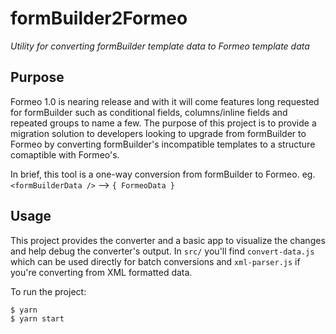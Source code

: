 # formBuilder2Formeo
*Utility for converting formBuilder template data to Formeo template data*

## Purpose
Formeo 1.0 is nearing release and with it will come features long requested for formBuilder such as conditional fields, columns/inline fields and repeated groups to name a few. The purpose of this project is to provide a migration solution to developers looking to upgrade from formBuilder to Formeo by converting formBuilder's incompatible templates to a structure comaptible with Formeo's.

In brief, this tool is a one-way conversion from formBuilder to Formeo. eg. `<formBuilderData />` --> `{ FormeoData }`

## Usage
This project provides the converter and a basic app to visualize the changes and help debug the converter's output. In `src/` you'll find `convert-data.js` which can be used directly for batch conversions and `xml-parser.js` if you're converting from XML formatted data.

To run the project:
```bash
$ yarn
$ yarn start
```
